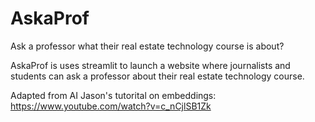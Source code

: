 # AskaProf
Ask a professor what their real estate technology course is about?


AskaProf is uses streamlit to launch a website where journalists and students can ask a professor about their real estate technology course. 

Adapted from AI Jason's tutorital on embeddings: https://www.youtube.com/watch?v=c_nCjlSB1Zk
